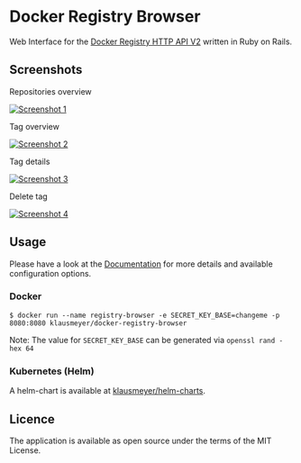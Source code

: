 # Docker Registry Browser

Web Interface for the [Docker Registry HTTP API V2](https://distribution.github.io/distribution/spec/api/) written in Ruby on Rails.

## Screenshots

Repositories overview

[![Screenshot 1](https://github.com/klausmeyer/docker-registry-browser/raw/master/docs/screenshot1_thumb.png "Screenshot 1")](https://github.com/klausmeyer/docker-registry-browser/raw/master/docs/screenshot1.png)

Tag overview

[![Screenshot 2](https://github.com/klausmeyer/docker-registry-browser/raw/master/docs/screenshot2_thumb.png "Screenshot 2")](https://github.com/klausmeyer/docker-registry-browser/raw/master/docs/screenshot2.png)

Tag details

[![Screenshot 3](https://github.com/klausmeyer/docker-registry-browser/raw/master/docs/screenshot3_thumb.png "Screenshot 3")](https://github.com/klausmeyer/docker-registry-browser/raw/master/docs/screenshot3.png)

Delete tag

[![Screenshot 4](https://github.com/klausmeyer/docker-registry-browser/raw/master/docs/screenshot4_thumb.png "Screenshot 4")](https://github.com/klausmeyer/docker-registry-browser/raw/master/docs/screenshot4.png)

## Usage

Please have a look at the [Documentation](https://github.com/klausmeyer/docker-registry-browser/blob/master/docs/README.md) for more details and available configuration options.

### Docker

```shell
$ docker run --name registry-browser -e SECRET_KEY_BASE=changeme -p 8080:8080 klausmeyer/docker-registry-browser
```

Note: The value for `SECRET_KEY_BASE` can be generated via `openssl rand -hex 64`

### Kubernetes (Helm)

A helm-chart is available at [klausmeyer/helm-charts](https://github.com/klausmeyer/helm-charts/tree/master/charts/docker-registry-browser).

## Licence

The application is available as open source under the terms of the MIT License.
